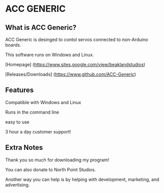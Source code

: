 #  ACC GENERIC



What is ACC Generic?
---------------------

ACC Generic is desinged to contol servos connected to non-Arduino boards.


This software runs on Windows and Linux.


[Homepage] (https://www.sites.google.com/view/beaklandstudios)


[Releases/Downloads] (https://www.github.com/ACC-Generic)




Features
--------
Compatible with Windows and Linux


Runs in the command line


easy to use


3 hour a day customer support!


Extra Notes
-----------
Thank you so much for downloading my program!


You can also donate to North Point Studios.


Another way you can help is by helping with development, marketing, and advertising.

